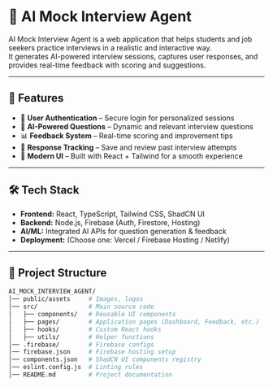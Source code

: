 # 🤖 AI Mock Interview Agent

AI Mock Interview Agent is a web application that helps students and job seekers practice interviews in a realistic and interactive way.  
It generates AI-powered interview sessions, captures user responses, and provides real-time feedback with scoring and suggestions.

---

## 🚀 Features
- 🔐 **User Authentication** – Secure login for personalized sessions  
- 🎤 **AI-Powered Questions** – Dynamic and relevant interview questions  
- 📊 **Feedback System** – Real-time scoring and improvement tips  
- 📝 **Response Tracking** – Save and review past interview attempts  
- 🎨 **Modern UI** – Built with React + Tailwind for a smooth experience  

---

## 🛠️ Tech Stack
- **Frontend:** React, TypeScript, Tailwind CSS, ShadCN UI  
- **Backend:** Node.js, Firebase (Auth, Firestore, Hosting)  
- **AI/ML:** Integrated AI APIs for question generation & feedback  
- **Deployment:** (Choose one: Vercel / Firebase Hosting / Netlify)  

---

## 📂 Project Structure
```bash
AI_MOCK_INTERVIEW_AGENT/
│── public/assets     # Images, logos
│── src/              # Main source code
│   ├── components/   # Reusable UI components
│   ├── pages/        # Application pages (Dashboard, Feedback, etc.)
│   ├── hooks/        # Custom React hooks
│   ├── utils/        # Helper functions
│── .firebase/        # Firebase configs
│── firebase.json     # Firebase hosting setup
│── components.json   # ShadCN UI components registry
│── eslint.config.js  # Linting rules
│── README.md         # Project documentation

